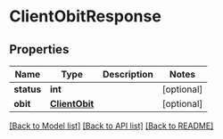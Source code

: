 # ClientObitResponse


## Properties
Name | Type | Description | Notes
------------ | ------------- | ------------- | -------------
**status** | **int** |  | [optional] 
**obit** | [**ClientObit**](ClientObit.md) |  | [optional] 

[[Back to Model list]](../README.md#documentation-for-models) [[Back to API list]](../README.md#documentation-for-api-endpoints) [[Back to README]](../README.md)


